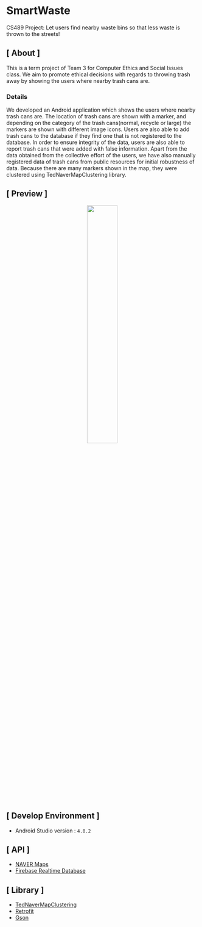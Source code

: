 # SmartWaste
CS489 Project: Let users find nearby waste bins so that less waste is thrown to the streets!

## [ About ]
This is a term project of Team 3 for Computer Ethics and Social Issues class. We aim to promote ethical decisions with regards to throwing trash away by showing the users where nearby trash cans are. 

### Details
We developed an Android application which shows the users where nearby trash cans are. The location of trash cans are shown with a marker, and depending on the category of the trash cans(normal, recycle or large) the markers are shown with different image icons. Users are also able to add trash cans to the database if they find one that is not registered to the database. In order to ensure integrity of the data, users are also able to report trash cans that were added with false information. Apart from the data obtained from the collective effort of the users, we have also manually registered data of trash cans from public resources for initial robustness of data. Because there are many markers shown in the map, they were clustered using TedNaverMapClustering library.

## [ Preview ]
<p align="center"><img src="https://user-images.githubusercontent.com/46183687/101902022-50968480-3bf5-11eb-8a39-dc294a992571.gif" width="40%" class="center"></p>

## [ Develop Environment ]
- Android Studio version : `4.0.2`

## [ API ]
- [NAVER Maps](https://navermaps.github.io/android-map-sdk/)
- [Firebase Realtime Database](https://github.com/firebase/firebase-android-sdk)

## [ Library ]
- [TedNaverMapClustering](https://github.com/ParkSangGwon/TedNaverMapClustering)
- [Retrofit](https://github.com/square/retrofit)
- [Gson](https://github.com/google/gson)

